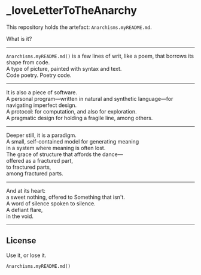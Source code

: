 # _loveLetterToTheAnarchy

This repository holds the artefact: `Anarchisms.myREADME.md`.

What is it?

---

`Anarchisms.myREADME.md()` is a few lines of writ, like a poem, that borrows its shape from code.  
A type of picture, painted with syntax and text.  
Code poetry. Poetry code.

---

It is also a piece of software.  
A personal program—written in natural and synthetic language—for navigating imperfect design.  
A protocol: for computation, and also for exploration.  
A pragmatic design for holding a fragile line, among others.

---

Deeper still, it is a paradigm.  
A small, self-contained model for generating meaning  
in a system where meaning is often lost.  
The grace of structure that affords the dance—  
offered as a fractured part,  
to fractured parts,  
among fractured parts.

---

And at its heart:  
a sweet nothing, offered to Something that isn't.  
A word of silence spoken to silence.  
A defiant flare,  
in the void.

---

## License

Use it, or lose it.

`Anarchisms.myREADME.md()`

